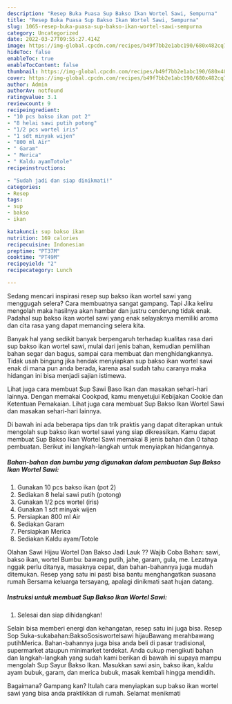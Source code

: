 ```yaml
---
description: "Resep Buka Puasa Sup Bakso Ikan Wortel Sawi, Sempurna"
title: "Resep Buka Puasa Sup Bakso Ikan Wortel Sawi, Sempurna"
slug: 1065-resep-buka-puasa-sup-bakso-ikan-wortel-sawi-sempurna
category: Uncategorized
date: 2022-03-27T09:55:27.414Z
image: https://img-global.cpcdn.com/recipes/b49f7bb2e1abc190/680x482cq70/sup-bakso-ikan-wortel-sawi-foto-resep-utama.jpg
hideToc: false
enableToc: true
enableTocContent: false
thumbnail: https://img-global.cpcdn.com/recipes/b49f7bb2e1abc190/680x482cq70/sup-bakso-ikan-wortel-sawi-foto-resep-utama.jpg
cover: https://img-global.cpcdn.com/recipes/b49f7bb2e1abc190/680x482cq70/sup-bakso-ikan-wortel-sawi-foto-resep-utama.jpg
author: Admin
authorAv: notfound
ratingvalue: 3.1
reviewcount: 9
recipeingredient:
- "10 pcs bakso ikan pot 2"
- "8 helai sawi putih potong"
- "1/2 pcs wortel iris"
- "1 sdt minyak wijen"
- "800 ml Air"
- " Garam"
- " Merica"
- " Kaldu ayamTotole"
recipeinstructions:

- "Sudah jadi dan siap dinikmati!"
categories:
- Resep
tags:
- sup
- bakso
- ikan

katakunci: sup bakso ikan 
nutrition: 169 calories
recipecuisine: Indonesian
preptime: "PT37M"
cooktime: "PT49M"
recipeyield: "2"
recipecategory: Lunch

---
```



Sedang mencari inspirasi resep sup bakso ikan wortel sawi yang menggugah selera? Cara membuatnya sangat gampang. Tapi Jika keliru mengolah maka hasilnya akan hambar dan justru cenderung tidak enak. Padahal sup bakso ikan wortel sawi yang enak selayaknya memiliki aroma dan cita rasa yang dapat memancing selera kita.


Banyak hal yang sedikit banyak berpengaruh terhadap kualitas rasa dari sup bakso ikan wortel sawi, mulai dari jenis bahan, kemudian pemilihan bahan segar dan bagus, sampai cara membuat dan menghidangkannya. Tidak usah bingung jika hendak menyiapkan sup bakso ikan wortel sawi enak di mana pun anda berada, karena asal sudah tahu caranya maka hidangan ini bisa menjadi sajian istimewa.

Lihat juga cara membuat Sup Sawi Baso Ikan dan masakan sehari-hari lainnya. Dengan memakai Cookpad, kamu menyetujui Kebijakan Cookie dan Ketentuan Pemakaian. Lihat juga cara membuat Sup Bakso Ikan Wortel Sawi dan masakan sehari-hari lainnya.


Di bawah ini ada beberapa tips dan trik praktis yang dapat diterapkan untuk mengolah sup bakso ikan wortel sawi yang siap dikreasikan. Kamu dapat membuat Sup Bakso Ikan Wortel Sawi memakai 8 jenis bahan dan 0 tahap pembuatan. Berikut ini langkah-langkah untuk menyiapkan hidangannya.

<!--inarticleads1-->

##### Bahan-bahan dan bumbu yang digunakan dalam pembuatan Sup Bakso Ikan Wortel Sawi:

1. Gunakan 10 pcs bakso ikan (pot 2)
1. Sediakan 8 helai sawi putih (potong)
1. Gunakan 1/2 pcs wortel (iris)
1. Gunakan 1 sdt minyak wijen
1. Persiapkan 800 ml Air
1. Sediakan  Garam
1. Persiapkan  Merica
1. Sediakan  Kaldu ayam/Totole


Olahan Sawi Hijau Wortel Dan Bakso Jadi Lauk ?? Wajib Coba ️Bahan: sawi, bakso ikan, wortel ️Bumbu: bawang putih, jahe, garam, gula, me. Lezatnya nggak perlu ditanya, masaknya cepat, dan bahan-bahannya juga mudah ditemukan. Resep yang satu ini pasti bisa bantu menghangatkan suasana rumah Bersama keluarga tersayang, apalagi dinikmati saat hujan datang. 

<!--inarticleads2-->

##### Instruksi untuk membuat Sup Bakso Ikan Wortel Sawi:


1. Selesai dan siap dihidangkan!

Selain bisa memberi energi dan kehangatan, resep satu ini juga bisa. Resep Sop Suka-sukabahan:BaksoSosiswortelsawi hijauBawang merahbawang putihMerica. Bahan-bahannya juga bisa anda beli di pasar tradisional, supermarket ataupun minimarket terdekat. Anda cukup mengikuti bahan dan langkah-langkah yang sudah kami berikan di bawah ini supaya mampu mengolah Sup Sayur Bakso Ikan. Masukkan sawi asin, bakso ikan, kaldu ayam bubuk, garam, dan merica bubuk, masak kembali hingga mendidih. 

Bagaimana? Gampang kan? Itulah cara menyiapkan sup bakso ikan wortel sawi yang bisa anda praktikkan di rumah. Selamat menikmati
